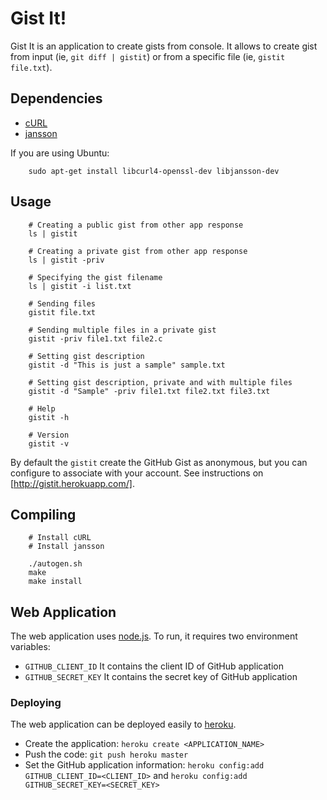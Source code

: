 # Gist It!

Gist It is an application to create gists from console. It allows to create
gist from input (ie, `git diff | gistit`) or from a specific file (ie,
`gistit file.txt`).

## Dependencies

- [cURL](http://curl.haxx.se)
- [jansson](https://github.com/akheron/jansson)

If you are using Ubuntu:
```shell
	sudo apt-get install libcurl4-openssl-dev libjansson-dev
```

## Usage

```shell
	# Creating a public gist from other app response
	ls | gistit

	# Creating a private gist from other app response
	ls | gistit -priv

	# Specifying the gist filename
	ls | gistit -i list.txt

	# Sending files
	gistit file.txt

	# Sending multiple files in a private gist
	gistit -priv file1.txt file2.c

	# Setting gist description
	gistit -d "This is just a sample" sample.txt

	# Setting gist description, private and with multiple files
	gistit -d "Sample" -priv file1.txt file2.txt file3.txt

	# Help
	gistit -h

	# Version
	gistit -v
```

By default the `gistit` create the GitHub Gist as anonymous, but you can configure to
associate with your account. See instructions on [http://gistit.herokuapp.com/].

## Compiling

```shell
	# Install cURL
	# Install jansson

	./autogen.sh
	make
	make install
```

## Web Application

The web application uses [node.js](http://nodejs.org/). To run, it requires two
environment variables:

- `GITHUB_CLIENT_ID` It contains the client ID of GitHub application
- `GITHUB_SECRET_KEY` It contains the secret key of GitHub application

### Deploying

The web application can be deployed easily to [heroku](http://www.heroku.com/).

- Create the application: `heroku create <APPLICATION_NAME>`
- Push the code: `git push heroku master`
- Set the GitHub application information: `heroku config:add GITHUB_CLIENT_ID=<CLIENT_ID>`
and `heroku config:add GITHUB_SECRET_KEY=<SECRET_KEY>`
